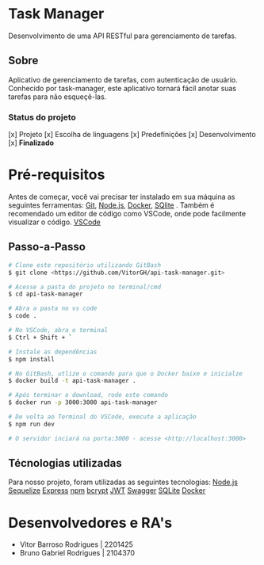 # Task Manager
Desenvolvimento de uma API RESTful para gerenciamento de tarefas.


## Sobre
Aplicativo de gerenciamento de tarefas, com autenticação de usuário.
Conhecido por task-manager, este aplicativo tornará fácil anotar suas tarefas para não esqueçê-las.


### Status do projeto
[x] Projeto
[x] Escolha de linguagens
[x] Predefinições
[x] Desenvolvimento
[x] **Finalizado**


# Pré-requisitos
Antes de começar, você vai precisar ter instalado em sua máquina as seguintes ferramentas:
[Git](https://git-scm.com), [Node.js](https://nodejs.org/en/), [Docker](https://www.docker.com), [SQlite](https://www.sqlite.org) .
Também é recomendado um editor de código como VSCode, onde pode facilmente visualizar o código. [VSCode](https://code.visualstudio.com/)


##  Passo-a-Passo 

```bash
# Clone este repositório utilizando GitBash
$ git clone <https://github.com/VitorGH/api-task-manager.git>

# Acesse a pasta do projeto no terminal/cmd
$ cd api-task-manager

# Abra a pasta no vs code
$ code .

# No VSCode, abra o terminal
$ Ctrl + Shift + `

# Instale as dependências
$ npm install

# No GitBash, utlize o comando para que o Docker baixe e inicialze
$ docker build -t api-task-manager .

# Após terminar o download, rode este comando
$ docker run -p 3000:3000 api-task-manager

# De volta ao Terminal do VSCode, execute a aplicação
$ npm run dev

# O servidor inciará na porta:3000 - acesse <http://localhost:3000>
```


## Técnologias utilizadas

Para nosso projeto, foram utilizadas as seguintes tecnologias:
[Node.js](https://nodejs.org/en/)
 [Sequelize](https://sequelize.org)
 [Express](https://expressjs.com)
[npm](https://www.npmjs.com)
 [bcrypt](https://www.npmjs.com/package/bcrypt)
[JWT](https://jwt.io)
[Swagger](https://swagger.io)
[SQLite](https://www.sqlite.org)
[Docker](https://www.docker.com)


# Desenvolvedores e RA's
- Vitor Barroso Rodrigues | 2201425
- Bruno Gabriel Rodrigues | 2104370